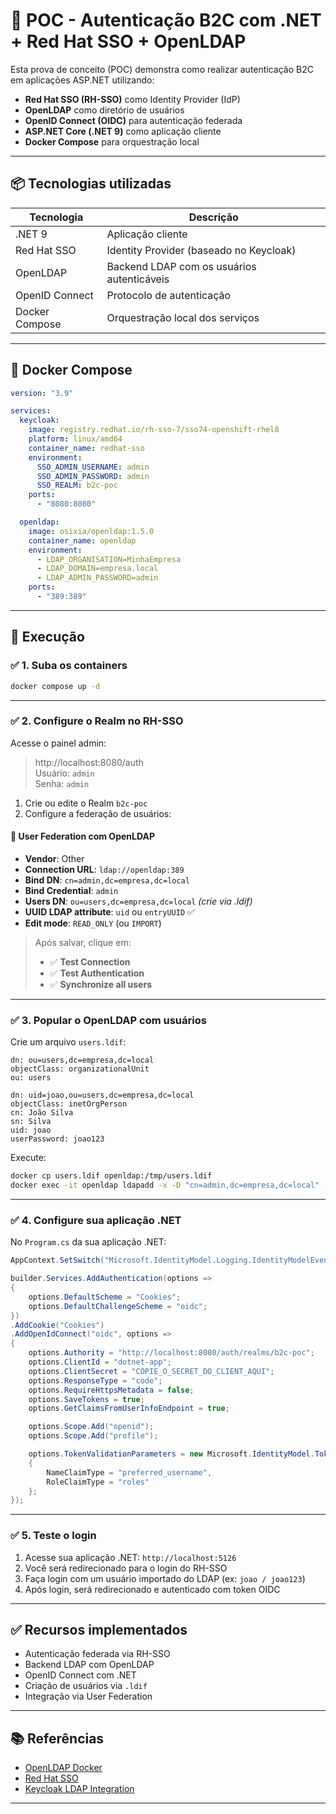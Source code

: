 # 🔐 POC - Autenticação B2C com .NET + Red Hat SSO + OpenLDAP

Esta prova de conceito (POC) demonstra como realizar autenticação B2C em aplicações ASP.NET utilizando:

- **Red Hat SSO (RH-SSO)** como Identity Provider (IdP)
- **OpenLDAP** como diretório de usuários
- **OpenID Connect (OIDC)** para autenticação federada
- **ASP.NET Core (.NET 9)** como aplicação cliente
- **Docker Compose** para orquestração local

---

## 📦 Tecnologias utilizadas

| Tecnologia        | Descrição                            |
|-------------------|----------------------------------------|
| .NET 9            | Aplicação cliente                     |
| Red Hat SSO       | Identity Provider (baseado no Keycloak) |
| OpenLDAP          | Backend LDAP com os usuários autenticáveis |
| OpenID Connect    | Protocolo de autenticação             |
| Docker Compose    | Orquestração local dos serviços       |

---

## 🐳 Docker Compose

```yaml
version: "3.9"

services:
  keycloak:
    image: registry.redhat.io/rh-sso-7/sso74-openshift-rhel8
    platform: linux/amd64
    container_name: redhat-sso
    environment:
      SSO_ADMIN_USERNAME: admin
      SSO_ADMIN_PASSWORD: admin
      SSO_REALM: b2c-poc
    ports:
      - "8080:8080"

  openldap:
    image: osixia/openldap:1.5.0
    container_name: openldap
    environment:
      - LDAP_ORGANISATION=MinhaEmpresa
      - LDAP_DOMAIN=empresa.local
      - LDAP_ADMIN_PASSWORD=admin
    ports:
      - "389:389"
```

---

## 🚀 Execução

### ✅ 1. Suba os containers

```bash
docker compose up -d
```

---

### ✅ 2. Configure o Realm no RH-SSO

Acesse o painel admin:

> http://localhost:8080/auth  
> Usuário: `admin`  
> Senha: `admin`

1. Crie ou edite o Realm `b2c-poc`
2. Configure a federação de usuários:

#### 🧩 User Federation com OpenLDAP

- **Vendor**: Other
- **Connection URL**: `ldap://openldap:389`
- **Bind DN**: `cn=admin,dc=empresa,dc=local`
- **Bind Credential**: `admin`
- **Users DN**: `ou=users,dc=empresa,dc=local` *(crie via .ldif)*
- **UUID LDAP attribute**: `uid` ou `entryUUID` ✅
- **Edit mode**: `READ_ONLY` (ou `IMPORT`)

> Após salvar, clique em:
> - ✅ **Test Connection**
> - ✅ **Test Authentication**
> - ✅ **Synchronize all users**

---

### ✅ 3. Popular o OpenLDAP com usuários

Crie um arquivo `users.ldif`:

```ldif
dn: ou=users,dc=empresa,dc=local
objectClass: organizationalUnit
ou: users

dn: uid=joao,ou=users,dc=empresa,dc=local
objectClass: inetOrgPerson
cn: João Silva
sn: Silva
uid: joao
userPassword: joao123
```

Execute:

```bash
docker cp users.ldif openldap:/tmp/users.ldif
docker exec -it openldap ldapadd -x -D "cn=admin,dc=empresa,dc=local" -w admin -f /tmp/users.ldif
```

---

### ✅ 4. Configure sua aplicação .NET

No `Program.cs` da sua aplicação .NET:

```csharp
AppContext.SetSwitch("Microsoft.IdentityModel.Logging.IdentityModelEventSource.ShowPII", true);

builder.Services.AddAuthentication(options =>
{
    options.DefaultScheme = "Cookies";
    options.DefaultChallengeScheme = "oidc";
})
.AddCookie("Cookies")
.AddOpenIdConnect("oidc", options =>
{
    options.Authority = "http://localhost:8080/auth/realms/b2c-poc";
    options.ClientId = "dotnet-app";
    options.ClientSecret = "COPIE_O_SECRET_DO_CLIENT_AQUI";
    options.ResponseType = "code";
    options.RequireHttpsMetadata = false;
    options.SaveTokens = true;
    options.GetClaimsFromUserInfoEndpoint = true;

    options.Scope.Add("openid");
    options.Scope.Add("profile");

    options.TokenValidationParameters = new Microsoft.IdentityModel.Tokens.TokenValidationParameters
    {
        NameClaimType = "preferred_username",
        RoleClaimType = "roles"
    };
});
```

---

### ✅ 5. Teste o login

1. Acesse sua aplicação .NET: `http://localhost:5126`
2. Você será redirecionado para o login do RH-SSO
3. Faça login com um usuário importado do LDAP (ex: `joao / joao123`)
4. Após login, será redirecionado e autenticado com token OIDC

---

## ✅ Recursos implementados

- Autenticação federada via RH-SSO
- Backend LDAP com OpenLDAP
- OpenID Connect com .NET
- Criação de usuários via `.ldif`
- Integração via User Federation

---

## 📚 Referências

- [OpenLDAP Docker](https://github.com/osixia/docker-openldap)
- [Red Hat SSO](https://access.redhat.com/products/red-hat-single-sign-on)
- [Keycloak LDAP Integration](https://www.keycloak.org/docs/latest/server_admin/#_ldap)

---